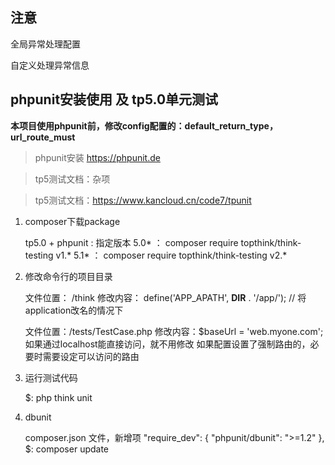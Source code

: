 ## 注意

全局异常处理配置

自定义处理异常信息

## phpunit安装使用  及 tp5.0单元测试
**本项目使用phpunit前，修改config配置的：default_return_type，url_route_must**

> phpunit安装 https://phpunit.de

> tp5测试文档：杂项

> tp5测试文档：https://www.kancloud.cn/code7/tpunit

1. composer下载package

    tp5.0 + phpunit : 指定版本
    5.0* ： composer require topthink/think-testing v1.*
    5.1* ： composer require topthink/think-testing v2.*
    
2. 修改命令行的项目目录

    文件位置：  /think 
    修改内容： define('APP_APATH', __DIR__ . '/app/'); // 将application改名的情况下
    
    文件位置：/tests/TestCase.php
    修改内容：$baseUrl = 'web.myone.com'; 
    如果通过localhost能直接访问，就不用修改
    如果配置设置了强制路由的，必要时需要设定可以访问的路由

3. 运行测试代码

    $: php think unit

4. dbunit

    composer.json 文件，新增项
    "require_dev": {
        "phpunit/dbunit": ">=1.2"
    },
    $: composer update
~~~